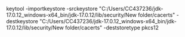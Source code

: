 keytool -importkeystore -srckeystore "C:/Users/CC437236/jdk-17.0.12_windows-x64_bin/jdk-17.0.12/lib/security/New folder/cacerts" -destkeystore "C:/Users/CC437236/jdk-17.0.12_windows-x64_bin/jdk-17.0.12/lib/security/New folder/cacerts" -deststoretype pkcs12
